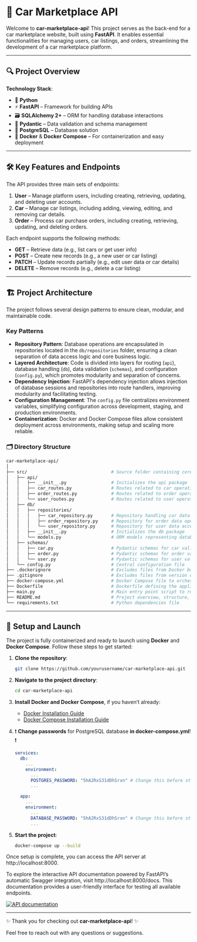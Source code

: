 ﻿
# 🚗 Car Marketplace API

Welcome to **car-marketplace-api**! This project serves as the back-end for a car marketplace website, built using **FastAPI**. It enables essential functionalities for managing users, car listings, and orders, streamlining the development of a car marketplace platform.

---

## 🔍 Project Overview

**Technology Stack**:

- 🐍 **Python**
- ⚡ **FastAPI** – Framework for building APIs
- 🗃️ **SQLAlchemy 2+** – ORM for handling database interactions
- 📐 **Pydantic** – Data validation and schema management
- 🐘 **PostgreSQL** – Database solution
- 🐳 **Docker** & **Docker Compose** – For containerization and easy deployment

---

## 🛠️ Key Features and Endpoints

The API provides three main sets of endpoints:

1. **User** – Manage platform users, including creating, retrieving, updating, and deleting user accounts.
2. **Car** – Manage car listings, including adding, viewing, editing, and removing car details.
3. **Order** – Process car purchase orders, including creating, retrieving, updating, and deleting orders.


Each endpoint supports the following methods:

- **GET** – Retrieve data (e.g., list cars or get user info)
- **POST** – Create new records (e.g., a new user or car listing)
- **PATCH** – Update records partially (e.g., edit user data or car details)
- **DELETE** – Remove records (e.g., delete a car listing)


---

## 🏗️ Project Architecture

The project follows several design patterns to ensure clean, modular, and maintainable code.

### Key Patterns

- **Repository Pattern**: Database operations are encapsulated in repositories located in the `db/repositories` folder, ensuring a clean separation of data access logic and core business logic.
- **Layered Architecture**: Code is divided into layers for routing (`api`), database handling (`db`), data validation (`schemas`), and configuration (`config.py`), which promotes modularity and separation of concerns.
- **Dependency Injection**: FastAPI's dependency injection allows injection of database sessions and repositories into route handlers, improving modularity and facilitating testing.
- **Configuration Management**: The `config.py` file centralizes environment variables, simplifying configuration across development, staging, and production environments.
- **Containerization**: Docker and Docker Compose files allow consistent deployment across environments, making setup and scaling more reliable.

### 🗂️ Directory Structure

```Bash
car-marketplace-api/
│
├── src/                                # Source folder containing core logic
│   ├── api/                
│   │   ├── __init__.py                 # Initializes the api package
│   │   ├── car_routes.py               # Routes related to car operations
│   │   ├── order_routes.py             # Routes related to order operations
│   │   └── user_routes.py              # Routes related to user operations
│   ├── db/                        
│   │   ├── repositories/                
│   │   │   ├── car_repository.py       # Repository handling car data access
│   │   │   ├── order_repository.py     # Repository for order data operations
│   │   │   └── user_repository.py      # Repository for user data access
│   │   ├── __init__.py                 # Initializes the db package
│   │   └── models.py                   # ORM models representing database tables
│   ├── schemas/                
│   │   ├── car.py                      # Pydantic schemas for car validation
│   │   ├── order.py                    # Pydantic schemas for order validation
│   │   └── user.py                     # Pydantic schemas for user validation
│   └── config.py                       # Central configuration file
├── .dockerignore                       # Excludes files from Docker build
├── .gitignore                          # Excludes files from version control
├── docker-compose.yml                  # Docker Compose file to orchestrate containers
├── Dockerfile                          # Dockerfile defining the application image
├── main.py                             # Main entry point script to run 
├── README.md                           # Project overview, structure, and usage instructions
└── requirements.txt                    # Python dependencies file
```

---

## 🚀 Setup and Launch

The project is fully containerized and ready to launch using **Docker** and **Docker Compose**. Follow these steps to get started:

1. **Clone the repository**:

   ```bash
   git clone https://github.com/yourusername/car-marketplace-api.git
   ```

2. **Navigate to the project directory**:

   ```bash
   cd car-marketplace-api
   ```

3. **Install Docker and Docker Compose**, if you haven’t already:

   - [Docker Installation Guide](https://docs.docker.com/get-docker/)
   - [Docker Compose Installation Guide](https://docs.docker.com/compose/install/)

4. ❗ **Change passwords** for PostgreSQL database **in docker-compose.yml**! ❗

   ```yml
   services:
     db:
       ...
       environment:
         ...
         POSTGRES_PASSWORD: "5hA2RxS31dDhSrxn" # Change this before starting the project!
         ...
   
     app:
       ...
       environment:
         ...
         DATABASE_PASSWORD: "5hA2RxS31dDhSrxn" # Change this before starting the project!
         ...
   ```

5. **Start the project**:

   ```bash
   docker-compose up --build
   ```

Once setup is complete, you can access the API server at http://localhost:8000.

To explore the interactive API documentation powered by FastAPI’s automatic Swagger integration, visit http://localhost:8000/docs. This documentation provides a user-friendly interface for testing all available endpoints.

[![API documentation](https://i.postimg.cc/gknzQVZ6/NVIDIA-Share-n-OOXk-Kn-I0-N.png)](https://postimg.cc/7frrTTXx)

---


✨ Thank you for checking out **car-marketplace-api**! ✨

Feel free to reach out with any questions or suggestions.
